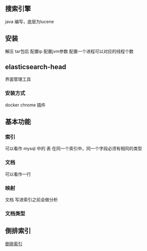 ## 搜索引擎
java 编写，底层为lucene


## 安装
解压 tar包后
配置ip
配置jvm参数
配置一个进程可以对应的线程个数

## elasticsearch-head
界面管理工具

### 安装方式
docker
chrome 插件


## 基本功能
### 索引
可以看作 mysql 中的 表
在同一个索引中，同一个字段必须有相同的类型

### 文档
可以看作一行

### 映射
文档 写进索引之前会做分析


### 文档类型 



## 倒排索引

[倒排索引](https://www.cnblogs.com/zlslch/p/6440114.html)